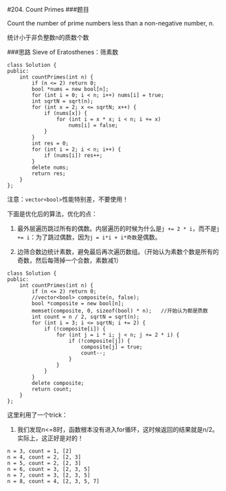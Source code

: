 #204. Count Primes
###题目

Count the number of prime numbers less than a non-negative number, n.

统计小于非负整数n的质数个数

###思路
 Sieve of Eratosthenes：筛素数

```
class Solution {
public:
    int countPrimes(int n) {
        if (n <= 2) return 0;
        bool *nums = new bool[n];
        for (int i = 0; i < n; i++) nums[i] = true;
        int sqrtN = sqrt(n);
        for (int x = 2; x <= sqrtN; x++) {
            if (nums[x]) {
                for (int i = x * x; i < n; i += x)
                    nums[i] = false;
            }
        }
        int res = 0;
        for (int i = 2; i < n; i++) {
            if (nums[i]) res++;
        }
        delete nums;
        return res;
    }
};
```
注意：`vector<bool>`性能特别差，不要使用！


下面是优化后的算法，优化的点：

1. 最外层遍历跳过所有的偶数。内层遍历的时候为什么是`j += 2 * i`，而不是`j += i`：为了跳过偶数，因为`j = i*i + i*奇数`是偶数。

2. 边筛合数边统计素数，避免最后再次遍历数组。（开始认为素数个数是所有的奇数，然后每筛掉一个合数，素数减1）
```
class Solution {
public:
    int countPrimes(int n) {
        if (n <= 2) return 0;
        //vector<bool> composite(n, false);   
        bool *composite = new bool[n];
        memset(composite, 0, sizeof(bool) * n);   //开始认为都是质数
        int count = n / 2, sqrtN = sqrt(n);
        for (int i = 3; i <= sqrtN; i += 2) {
            if (!composite[i]) {
                for (int j = i * i; j < n; j += 2 * i) {
                    if (!composite[j]) {
                        composite[j] = true;
                        count--;
                    }
                }
            }
        }
        delete composite;
        return count;
    }
};
```

这里利用了一个trick：
1. 我们发现n<=8时，函数根本没有进入for循环，这时候返回的结果就是n/2。实际上，这正好是对的！
```
n = 3, count = 1, [2]
n = 4, count = 2, [2, 3]
n = 5, count = 2, [2, 3]
n = 6, count = 3, [2, 3, 5]
n = 7, count = 3, [2, 3, 5]
n = 8, count = 4, [2, 3, 5, 7]
```
